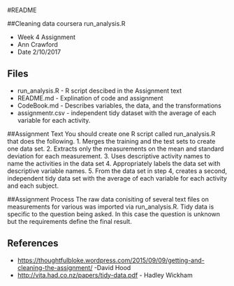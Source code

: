 #README

 ##Cleaning data coursera run_analysis.R 
 * Week 4 Assignment
 * Ann Crawford
 * Date 2/10/2017
## Files
* run_analysis.R  	- R script descibed in the Assignment text
* README.md			- Explination of code and assignment
* CodeBook.md 		- Describes variables, the data, and the transformations
* assignmentr.csv	- independent tidy dataset with the average of each variable for each activity. 

##Assignment Text
	You should create one R script called run_analysis.R that does the following.
	1. Merges the training and the test sets to create one data set.
	2. Extracts only the measurements on the mean and standard deviation for each measurement.
	3. Uses descriptive activity names to name the activities in the data set
	4. Appropriately labels the data set with descriptive variable names.
	5. From the data set in step 4, creates a second, independent tidy data set with the average of each variable for each activity and each subject.
	

##Assignment Process
The raw data conisiting of several text files on measurements for various
 was imported via run_analysis.R. 
Tidy data is specific to the question being asked. In this case the question is unknown but the requirements define the final result.

	
	
## References
* https://thoughtfulbloke.wordpress.com/2015/09/09/getting-and-cleaning-the-assignment/ -David Hood
* http://vita.had.co.nz/papers/tidy-data.pdf   - Hadley Wickham
